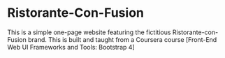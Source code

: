 # Ristorante-Con-Fusion

This is a simple one-page website featuring the fictitious Ristorante-con-Fusion brand. This is built and taught from a Coursera course [Front-End Web UI Frameworks and Tools: Bootstrap 4]
